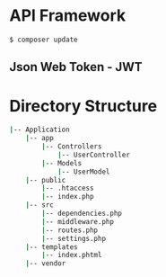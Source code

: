 # API Framework
``` terminal 
$ composer update
```
## Json Web Token - JWT

# Directory Structure

``` bash
|-- Application
	|-- app
		|-- Controllers
			|-- UserController
		|-- Models
			|-- UserModel
	|-- public
		|-- .htaccess
		|-- index.php
	|-- src
		|-- dependencies.php
		|-- middleware.php
		|-- routes.php
		|-- settings.php
	|-- templates
		|-- index.phtml
	|-- vendor
	  
  ```
